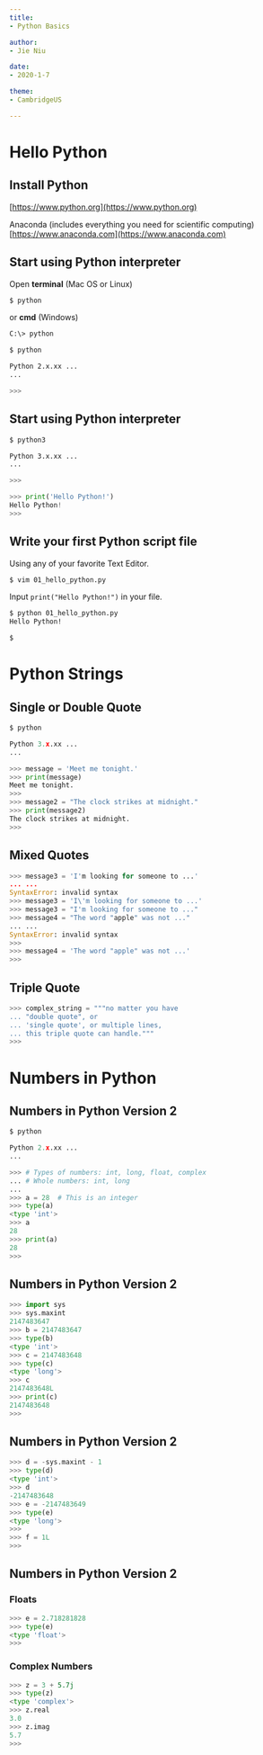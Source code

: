 ```yaml
---
title:
- Python Basics

author:
- Jie Niu

date:
- 2020-1-7

theme:
- CambridgeUS

---
```

# Hello Python
## Install Python
[https://www.python.org](https://www.python.org)

Anaconda (includes everything you need for scientific computing) [https://www.anaconda.com](https://www.anaconda.com)

## Start using Python interpreter
Open **terminal** (Mac OS or Linux)
``` bash
$ python
```
or **cmd** (Windows)
``` bash
C:\> python
```
``` bash
$ python

Python 2.x.xx ...
...

>>>
```
## Start using Python interpreter
``` bash
$ python3

Python 3.x.xx ...
...

>>>
```
``` python
>>> print('Hello Python!')
Hello Python!
>>>
```
## Write your first Python script file
Using any of your favorite Text Editor.
``` bash
$ vim 01_hello_python.py
```
Input `print("Hello Python!")` in your file.
``` bash
$ python 01_hello_python.py
Hello Python!

$
```

# Python Strings
## Single or Double Quote
``` python
$ python

Python 3.x.xx ...
...

>>> message = 'Meet me tonight.'
>>> print(message)
Meet me tonight.
>>>
>>> message2 = "The clock strikes at midnight."
>>> print(message2)
The clock strikes at midnight.
>>>
```
## Mixed Quotes
``` python
>>> message3 = 'I'm looking for someone to ...'
... ...
SyntaxError: invalid syntax
>>> message3 = 'I\'m looking for someone to ...'
>>> message3 = "I'm looking for someone to ..."
>>> message4 = "The word "apple" was not ..."
... ...
SyntaxError: invalid syntax
>>>
>>> message4 = 'The word "apple" was not ...'
>>>
```
## Triple Quote
``` python
>>> complex_string = """no matter you have
... "double quote", or
... 'single quote', or multiple lines,
... this triple quote can handle."""
>>>
```
# Numbers in Python
## Numbers in Python Version 2
``` python
$ python

Python 2.x.xx ...
...

>>> # Types of numbers: int, long, float, complex
... # Whole numbers: int, long
...
>>> a = 28  # This is an integer
>>> type(a)
<type 'int'>
>>> a
28
>>> print(a)
28
>>>
```
## Numbers in Python Version 2
``` python
>>> import sys
>>> sys.maxint
2147483647
>>> b = 2147483647
>>> type(b)
<type 'int'>
>>> c = 2147483648
>>> type(c)
<type 'long'>
>>> c
2147483648L
>>> print(c)
2147483648
>>>
```
## Numbers in Python Version 2
``` python
>>> d = -sys.maxint - 1
>>> type(d)
<type 'int'>
>>> d
-2147483648
>>> e = -2147483649
>>> type(e)
<type 'long'>
>>>
>>> f = 1L
>>>
```
## Numbers in Python Version 2
### Floats
``` python
>>> e = 2.718281828
>>> type(e)
<type 'float'>
>>>
```
### Complex Numbers
``` python
>>> z = 3 + 5.7j
>>> type(z)
<type 'complex'>
>>> z.real
3.0
>>> z.imag
5.7
>>>
```
